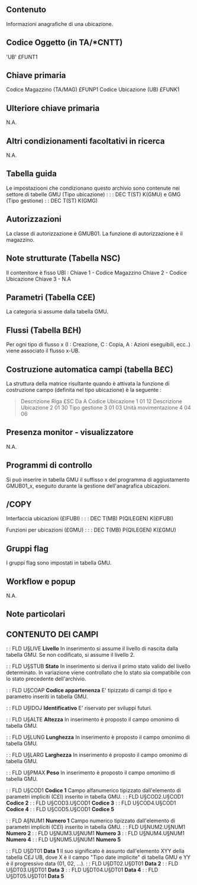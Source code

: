 ## Contenuto
Informazioni anagrafiche di una ubicazione.

## Codice Oggetto (in TA/*CNTT)
 'UB'                               £FUNT1

## Chiave primaria
Codice Magazzino      (TA/MAG)      £FUNP1
Codice Ubicazione     (UB)          £FUNK1

## Ulteriore chiave primaria
N.A.

## Altri condizionamenti facoltativi in ricerca
N.A.

## Tabella guida
Le impostaziooni che condizionano questo archivio sono contenute nei settore di tabelle GMU (Tipo ubicazione) : 
 :  : DEC T(ST) K(GMU)
e GMG (Tipo gestione)
 :  : DEC T(ST) K(GMG)

## Autorizzazioni
La classe di autorizzazione è GMUB01.
La funzione di autorizzazione è il magazzino.

## Note strutturate (Tabella NSC)
Il contenitore è fisso UBI : 
Chiave 1 - Codice Magazzino
Chiave 2 - Codice Ubicazione
Chiave 3 - N.A

## Parametri (Tabella C£E)
La categoria si assume dalla tabella GMU.

## Flussi (Tabella B£H)
Per ogni tipo di flusso x (I : Creazione, C : Copia, A : Azioni eseguibili, ecc..) viene associato il flusso x-UB.

## Costruzione automatica campi (tabella B£C)
La struttura della matrice risultante quando è attivata la funzione di costruzione campo (definita nel tipo  ubicazione) è la seguente : 
>Descrizione                    Riga £SC Da  A
Codice Ubicazione                  1    01  12
Descrizione Ubicazione             2    01  30
Tipo gestione                      3    01  03
Unità movimentazione               4    04  06


## Presenza monitor - visualizzatore
N.A.

## Programmi di controllo
Si può inserire in tabella GMU il suffisso x del programma di aggiustamento GMUB01_x, eseguito durante la gestione dell'anagrafica ubicazioni.

## /COPY
Interfaccia ubicazioni (£IFUBI) : 
 :  : DEC T(MB) P(QILEGEN) K(£IFUBI)

Funzioni per ubicazioni (£GMU) : 
 :  : DEC T(MB) P(QILEGEN) K(£GMU)

## Gruppi flag
I gruppi flag sono impostati in tabella GMU.

## Workflow e popup
N.A.

## Note particolari

## CONTENUTO DEI CAMPI

 :  : FLD U§LIVE **Livello**
In inserimento si assume il livello di nascita dalla tabella GMU.
Se non codificato, si assume il livello 2.

 :  : FLD U§STUB **Stato**
In inserimento si deriva il primo stato valido del livello determinato.
In variazione viene controllato che lo stato sia compatibile con lo stato precedente dell'archivio.

 :  : FLD U§COAP **Codice appartenenza**
E' tipizzato di campi di tipo e parametro inseriti in tabella GMU.

 :  : FLD U§IDOJ **Identificativo**
E' riservato per sviluppi futuri.

 :  : FLD U§ALTE **Altezza**
In inserimento è proposto il campo omonimo di tabella GMU.

 :  : FLD U§LUNG **Lunghezza**
In inserimento è proposto il campo omonimo di tabella GMU.

 :  : FLD U§LARG **Larghezza**
In inserimento è proposto il campo omonimo di tabella GMU.

 :  : FLD U§PMAX **Peso**
In inserimento è proposto il campo omonimo di tabella GMU.

 :  : FLD U§COD1 **Codice 1**
Campo alfanumerico tipizzato dall'elemento di parametri impliciti (C£I) inserito in tabella GMU.
 :  : FLD U§COD2.U§COD1 **Codice 2**
 :  : FLD U§COD3.U§COD1 **Codice 3**
 :  : FLD U§COD4.U§COD1 **Codice 4**
 :  : FLD U§COD5.U§COD1 **Codice 5**

 :  : FLD A§NUM1 **Numero 1**
Campo numerico tipizzato dall'elemento di parametri impliciti (C£I) inserito in tabella GMU.
 :  : FLD U§NUM2.U§NUM1 **Numero 2**
 :  : FLD U§NUM3.U§NUM1 **Numero 3**
 :  : FLD U§NUM4.U§NUM1 **Numero 4**
 :  : FLD U§NUM5.U§NUM1 **Numero 5**

 :  : FLD U§DT01 **Data 1**
Il suo significato è assunto dall'elemento XYY della tabella C£J UB, dove X è il campo "Tipo date implicite" di tabella GMU e YY è il progressivo data (01, 02, ...).
 :  : FLD U§DT02.U§DT01 **Data 2**
 :  : FLD U§DT03.U§DT01 **Data 3**
 :  : FLD U§DT04.U§DT01 **Data 4**
 :  : FLD U§DT05.U§DT01 **Data 5**
